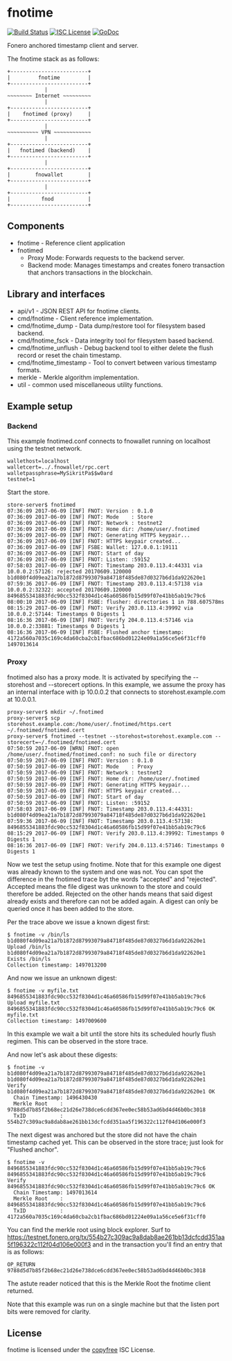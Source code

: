 fnotime
=======

[![Build Status](https://travis-ci.org/fonero-project/fnotime.png?branch=master)](https://travis-ci.org/fonero-project/fnotime)
[![ISC License](https://img.shields.io/badge/license-ISC-blue.svg)](http://copyfree.org)
[![GoDoc](https://img.shields.io/badge/godoc-reference-blue.svg)](https://godoc.org/github.com/fonero-project/fnotime)

Fonero anchored timestamp client and server.

The fnotime stack as as follows:

```
+-------------------------+
|         fnotime         |
+-------------------------+
            |
~~~~~~~~ Internet ~~~~~~~~~
            |
+-------------------------+
|    fnotimed (proxy)     |
+-------------------------+
            |
~~~~~~~~~~ VPN ~~~~~~~~~~~~
            |
+-------------------------+
|   fnotimed (backend)    |
+-------------------------+
            |
+-------------------------+
|        fnowallet        |
+-------------------------+
            |
+-------------------------+
|          fnod           |
+-------------------------+
```

## Components
* fnotime - Reference client application
* fnotimed
	- Proxy Mode: Forwards requests to the backend server.
	- Backend mode: Manages timestamps and creates fonero transaction that anchors transactions in the blockchain.

## Library and interfaces
* api/v1 - JSON REST API for fnotime clients.
* cmd/fnotime - Client reference implementation.
* cmd/fnotime_dump - Data dump/restore tool for filesystem based backend.
* cmd/fnotime_fsck - Data integrity tool for filesystem based backend.
* cmd/fnotime_unflush - Debug backend tool to either delete the flush record or reset the chain timestamp.
* cmd/fnotime_timestamp - Tool to convert between various timestamp formats.
* merkle -  Merkle algorithm implementation.
* util - common used miscellaneous utility functions.

## Example setup

### Backend

This example fnotimed.conf connects to fnowallet running on localhost using the testnet network.

```
wallethost=localhost
walletcert=../.fnowallet/rpc.cert
walletpassphrase=MySikritPa$$w0ard
testnet=1
```

Start the store.
```
store-server$ fnotimed
07:36:09 2017-06-09 [INF] FNOT: Version : 0.1.0
07:36:09 2017-06-09 [INF] FNOT: Mode    : Store
07:36:09 2017-06-09 [INF] FNOT: Network : testnet2
07:36:09 2017-06-09 [INF] FNOT: Home dir: /home/user/.fnotimed
07:36:09 2017-06-09 [INF] FNOT: Generating HTTPS keypair...
07:36:09 2017-06-09 [INF] FNOT: HTTPS keypair created...
07:36:09 2017-06-09 [INF] FSBE: Wallet: 127.0.0.1:19111
07:36:09 2017-06-09 [INF] FNOT: Start of day
07:36:09 2017-06-09 [INF] FNOT: Listen: :59152
07:58:03 2017-06-09 [INF] FNOT: Timestamp 203.0.113.4:44331 via 10.0.0.2:57126: rejected 20170609.120000 b1d080f4d09ea21a7b1872d87993079a84718f485de87d0327b6d1da922620e1
07:59:36 2017-06-09 [INF] FNOT: Timestamp 203.0.113.4:57138 via 10.0.0.2:32322: accepted 20170609.120000 8496855341883fdc90cc532f8304d1c46a60586fb15d99f07e41bb5ab19c79c6
08:00:10 2017-06-09 [INF] FSBE: flusher: directories 1 in 788.607578ms
08:15:29 2017-06-09 [INF] FNOT: Verify 203.0.113.4:39992 via 10.0.0.2:57144: Timestamps 0 Digests 1
08:16:36 2017-06-09 [INF] FNOT: Verify 204.0.113.4:57146 via 10.0.0.2:33881: Timestamps 0 Digests 1
08:16:36 2017-06-09 [INF] FSBE: Flushed anchor timestamp: 4172a560a7035c169c4da60cba2cb1fbac686bd01224e09a1a56ce5e6f31cff0 1497013614
```

### Proxy

fnotimed also has a proxy mode.  It is activated by specifying the --storehost and --storecert options.
In this example, we assume the proxy has an internal interface with ip 10.0.0.2 that connects to storehost.example.com at 10.0.0.1.

```
proxy-server$ mkdir ~/.fnotimed
proxy-server$ scp storehost.example.com:/home/user/.fnotimed/https.cert ~/.fnotimed/fnotimed.cert
proxy-server$ fnotimed --testnet --storehost=storehost.example.com --storecert=~/.fnotimed/fnotimed.cert
07:50:59 2017-06-09 [WRN] FNOT: open /home/user/.fnotimed/fnotimed.conf: no such file or directory
07:50:59 2017-06-09 [INF] FNOT: Version : 0.1.0
07:50:59 2017-06-09 [INF] FNOT: Mode    : Proxy
07:50:59 2017-06-09 [INF] FNOT: Network : testnet2
07:50:59 2017-06-09 [INF] FNOT: Home dir: /home/user/.fnotimed
07:50:59 2017-06-09 [INF] FNOT: Generating HTTPS keypair...
07:50:59 2017-06-09 [INF] FNOT: HTTPS keypair created...
07:50:59 2017-06-09 [INF] FNOT: Start of day
07:50:59 2017-06-09 [INF] FNOT: Listen: :59152
07:58:03 2017-06-09 [INF] FNOT: Timestamp 203.0.113.4:44331: b1d080f4d09ea21a7b1872d87993079a84718f485de87d0327b6d1da922620e1
07:59:36 2017-06-09 [INF] FNOT: Timestamp 203.0.113.4:57138: 8496855341883fdc90cc532f8304d1c46a60586fb15d99f07e41bb5ab19c79c6
08:15:29 2017-06-09 [INF] FNOT: Verify 203.0.113.4:39992: Timestamps 0 Digests 1
08:16:36 2017-06-09 [INF] FNOT: Verify 204.0.113.4:57146: Timestamps 0 Digests 1
```

Now we test the setup using fnotime.  Note that for this example one digest was already known to the system and one was not.  You can spot the difference in the fnotimed trace byt the words "accepted" and "rejected".  Accepted means the file digest was unknown to the store and could therefore be added.  Rejected on the other hands means that said digest already exists and therefore can not be added again.  A digest can only be queried once it has been added to the store.

Per the trace above we issue a known digest first:
```
$ fnotime -v /bin/ls
b1d080f4d09ea21a7b1872d87993079a84718f485de87d0327b6d1da922620e1 Upload /bin/ls
b1d080f4d09ea21a7b1872d87993079a84718f485de87d0327b6d1da922620e1 Exists /bin/ls
Collection timestamp: 1497013200
```

And now we issue an unknown digest:
```
$ fnotime -v myfile.txt
8496855341883fdc90cc532f8304d1c46a60586fb15d99f07e41bb5ab19c79c6 Upload myfile.txt
8496855341883fdc90cc532f8304d1c46a60586fb15d99f07e41bb5ab19c79c6 OK     myfile.txt
Collection timestamp: 1497009600
```

In this example we wait a bit until the store hits its scheduled hourly flush regimen.  This can be observed in the store trace.

And now let's ask about these digests:
```
$ fnotime -v b1d080f4d09ea21a7b1872d87993079a84718f485de87d0327b6d1da922620e1
b1d080f4d09ea21a7b1872d87993079a84718f485de87d0327b6d1da922620e1 Verify
b1d080f4d09ea21a7b1872d87993079a84718f485de87d0327b6d1da922620e1 OK
  Chain Timestamp: 1496430430
  Merkle Root    : 9788d5d7b85f2b68ec21d26e738dce6cdd367ee0ec58b53ad6bd4d46b0bc3018
  TxID           : 554b27c309ac9a8dab8ae261bb13dcfcdd351aa5f196322c112f04d106e000f3
```

The next digest was anchored but the store did not have the chain timestamp cached yet.  This can be observed in the store trace; just look for "Flushed anchor".
```
$ fnotime -v 8496855341883fdc90cc532f8304d1c46a60586fb15d99f07e41bb5ab19c79c6
8496855341883fdc90cc532f8304d1c46a60586fb15d99f07e41bb5ab19c79c6 Verify
8496855341883fdc90cc532f8304d1c46a60586fb15d99f07e41bb5ab19c79c6 OK
  Chain Timestamp: 1497013614
  Merkle Root    : 8496855341883fdc90cc532f8304d1c46a60586fb15d99f07e41bb5ab19c79c6
  TxID           : 4172a560a7035c169c4da60cba2cb1fbac686bd01224e09a1a56ce5e6f31cff0
```

You can find the merkle root using block explorer.  Surf to https://testnet.fonero.org/tx/554b27c309ac9a8dab8ae261bb13dcfcdd351aa5f196322c112f04d106e000f3 and in the transaction you'll find an entry that is as follows:
```
OP_RETURN 9788d5d7b85f2b68ec21d26e738dce6cdd367ee0ec58b53ad6bd4d46b0bc3018
```
The astute reader noticed that this is the Merkle Root the fnotime client returned.

Note that this example was run on a single machine but that the listen port bits were removed for clarity.

## License

fnotime is licensed under the [copyfree](http://copyfree.org) ISC License.
